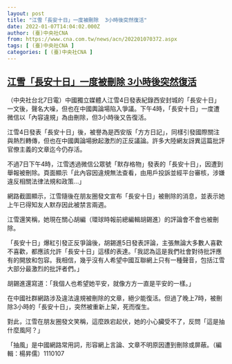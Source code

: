 ```yaml
---
layout: post
title: "江雪「長安十日」一度被刪除  3小時後突然復活"
date: 2022-01-07T14:04:02.000Z
author: (臺)中央社CNA
from: https://www.cna.com.tw/news/acn/202201070372.aspx
tags: [ (臺)中央社CNA ]
categories: [ (臺)中央社CNA ]
---
```

<!--1641564242000-->
[江雪「長安十日」一度被刪除  3小時後突然復活](https://www.cna.com.tw/news/acn/202201070372.aspx)
------

<div>
<div></div><div><p>（中央社台北7日電）中國獨立媒體人江雪4日發表紀錄西安封城的「長安十日」一文後，聲名大噪，但也在中國輿論場陷入爭議。下午4時，「長安十日」一度遭微信以「內容違規」為由刪除，但3小時後又告復活。</p><p>江雪4日發表「長安十日」後，被譽為是西安版「方方日記」，同樣引發國際關注與熱烈轉傳，但也在中國輿論場掀起激烈的正反議論。許多大陸網友訝異這篇批評官僚主義的文章迄今仍存活。</p><p>不過7日下午4時，江雪透過微信公眾號「默存格物」發表的「長安十日」，因遭到舉報被刪除。頁面顯示「此內容因違規無法查看，由用戶投訴並經平台審核，涉嫌違反相關法律法規和政策…」</p><p>網路截圖顯示，江雪隨後在朋友圈發文宣布「長安十日」被刪除的消息，並表示她上午已得知友人默存因此被禁言兩週。</p><p>江雪還笑稱，她現在關心胡編（環球時報前總編輯胡錫進）的評論會不會也被刪除。</p><p>「長安十日」爆紅引發正反爭論後，胡錫進5日發表評論，主張無論大多數人喜歡不喜歡，都應該允許「長安十日」這樣的表達。「我認為這是我們社會對待批評應有的開放和包容。我相信，幾乎沒有人希望中國互聯網上只有一種聲音，包括江雪大部分最激烈的批評者們。」</p><p>胡錫進還寫道：「我個人也希望她平安，就像方方一直是平安的一樣。」</p><p>在中國社群網路涉及違法違規被刪除的文章，絕少能復活。但過了晚上7時，被刪除3小時的「長安十日」，突然被重新上架，死而復生。</p><p>對此，江雪在朋友圈發文笑稱，這麼跌宕起伏，她的小心臟受不了，反問「這是抽什麼風阿？」</p><p>「抽風」是中國網路常用詞，形容網上言論、文章不明原因遭到刪除或屏蔽。（編輯：楊昇儒）1110107</p></div>
</div>
